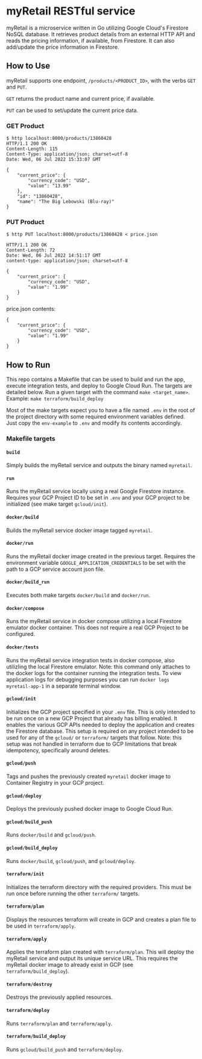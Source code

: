 # myRetail RESTful service

myRetail is a microservice written in Go utilizing Google Cloud's Firestore NoSQL database. It retrieves product details from an external HTTP API and reads the pricing information, if available, from Firestore. It can also add/update the price information in Firestore. 


## How to Use

myRetail supports one endpoint, `/products/<PRODUCT_ID>`, with the verbs `GET` and `PUT`.

`GET` returns the product name and current price, if available. 

`PUT` can be used to set/update the current price data.

### GET Product
```
$ http localhost:8000/products/13860428
HTTP/1.1 200 OK
Content-Length: 115
Content-Type: application/json; charset=utf-8
Date: Wed, 06 Jul 2022 15:33:07 GMT

{
    "current_price": {
        "currency_code": "USD", 
        "value": "13.99"
    }, 
    "id": "13860428", 
    "name": "The Big Lebowski (Blu-ray)"
}
```

### PUT Product
```
$ http PUT localhost:8000/products/13860428 < price.json 

HTTP/1.1 200 OK
Content-Length: 72
Date: Wed, 06 Jul 2022 14:51:17 GMT
content-type: application/json; charset=utf-8

{
    "current_price": {
        "currency_code": "USD", 
        "value": "1.99"
    }
}
```

price.json contents:
```
{
    "current_price": {
        "currency_code": "USD", 
        "value": "1.99"
    }
}
```

## How to Run

This repo contains a Makefile that can be used to build and run the app, execute integration tests, and deploy to Google Cloud Run. The targets are detailed below. Run a given target with the command `make <target_name>`. Example: `make terraform/build_deploy`

Most of the make targets expect you to have a file named `.env` in the root of the project directory with some required environment variables defined. Just copy the `env-example` to `.env` and modify its contents accordingly.


### Makefile targets


#### `build`
Simply builds the myRetail service and outputs the binary named `myretail`.

#### `run`
Runs the myRetail service locally using a real Google Firestore instance. Requires your GCP Project ID to be set in `.env` and your GCP project to be initialized (see make target `gcloud/init`).

#### `docker/build`
Builds the myRetail service docker image tagged `myretail`.

#### `docker/run`
Runs the myRetail docker image created in the previous target. Requires the environment variable `GOOGLE_APPLICATION_CREDENTIALS` to be set with the path to a GCP service account json file.

#### `docker/build_run`
Executes both make targets `docker/build` and `docker/run`.

#### `docker/compose`
Runs the myRetail service in docker compose utilizing a local Firestore emulator docker container. This does not require a real GCP Project to be configured.

#### `docker/tests`
Runs the myRetail service integration tests in docker compose, also utilizling the local Firestore emulator. Note: this command only attaches to the docker logs for the container running the integration tests. To view application logs for debugging purposes you can run `docker logs myretail-app-1` in a separate terminal window.

#### `gcloud/init`
Initializes the GCP project specified in your `.env` file. This is only intended to be run once on a new GCP Project that already has billing enabled. It enables the various GCP APIs needed to deploy the application and creates the Firestore database. This setup is required on any project intended to be used for any of the `gcloud/` or `terraform/` targets that follow. Note: this setup was not handled in terraform due to GCP limitations that break idempotency, specifically around deletes.

#### `gcloud/push`
Tags and pushes the previously created `myretail` docker image to Container Registry in your GCP project.

#### `gcloud/deploy`
Deploys the previously pushed docker image to Google Cloud Run.

#### `gcloud/build_push`
Runs `docker/build` and `gcloud/push`.

#### `gcloud/build_deploy`
Runs `docker/build`, `gcloud/push`, and `gcloud/deploy`.

#### `terraform/init`
Initializes the terraform directory with the required providers. This must be run once before running the other `terraform/` targets.

#### `terraform/plan`
Displays the resources terraform will create in GCP and creates a plan file to be used in `terraform/apply`.

#### `terraform/apply`
Applies the terraform plan created with `terraform/plan`. This will deploy the myRetail service and output its unique service URL. This requires the myRetail docker image to already exist in GCP (see `terraform/build_deploy`).

#### `terraform/destroy`
Destroys the previously applied resources.

#### `terraform/deploy`
Runs `terraform/plan` and `terraform/apply`.

#### `terraform/build_deploy`
Runs `gcloud/build_push` and `terraform/deploy`.
